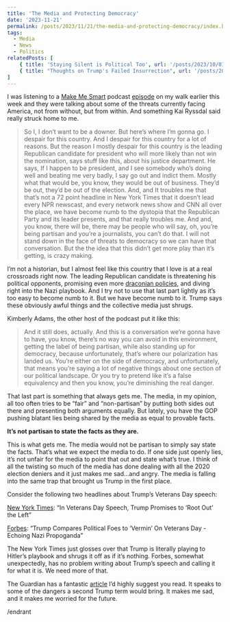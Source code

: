 ```yaml
---
title: 'The Media and Protecting Democracy'
date: '2023-11-21'
permalink: /posts/2023/11/21/the-media-and-protecting-democracy/index.html
tags:
  - Media
  - News
  - Politics
relatedPosts: [
    { title: 'Staying Silent is Political Too', url: '/posts/2023/10/01/staying-silent-is-political-too'},
    { title: "Thoughts on Trump's Failed Insurrection", url: '/posts/2021/01/07/thoughts-on-trumps-failed-insurrection'}
]
---
```


I was listening to a [Make Me Smart](https://www.marketplace.org/shows/make-me-smart/) podcast [episode](https://www.marketplace.org/shows/make-me-smart/polarization-partisanship-and-threats-to-democracy/) on my walk earlier this week and they were talking about some of the threats currently facing America, not from without, but from within. And something Kai Ryssdal said really struck home to me.
<!-- excerpt -->

> So I, I don’t want to be a downer. But here’s where I’m gonna go. I despair for this country. And I despair for this country for a lot of reasons. But the reason I mostly despair for this country is the leading Republican candidate for president who will more likely than not win the nomination, says stuff like this, about his justice department. He says, If I happen to be president, and I see somebody who’s doing well and beating me very badly, I say go out and indict them. Mostly what that would be, you know, they would be out of business. They’d be out, they’d be out of the election. And, and It troubles me that that’s not a 72 point headline in New York Times that it doesn’t lead every NPR newscast, and every network news show and CNN all over the place, we have become numb to the dystopia that the Republican Party and its leader presents, and that really troubles me. And and, you know, there will be, there may be people who will say, oh, you’re being partisan and you’re a journalists, you can’t do that. I will not stand down in the face of threats to democracy so we can have that conversation. But the the idea that this didn’t get more play than it’s getting, is crazy making.

I’m not a historian, but I almost feel like this country that I love is at a real crossroads right now. The leading Republican candidate is threatening his political opponents, promising even more [draconian policies](https://www.nytimes.com/2023/11/11/us/politics/trump-2025-immigration-agenda.html?smid=nytcore-ios-share), and diving right into the Nazi playbook. And I try not to use that last part lightly as it’s too easy to become numb to it. But we have become numb to it. Trump says these obviously awful things and the collective media just shrugs.

Kimberly Adams, the other host of the podcast put it like this:

> And it still does, actually. And this is a conversation we’re gonna have to have, you know, there’s no way you can avoid in this environment, getting the label of being partisan, while also standing up for democracy, because unfortunately, that’s where our polarization has landed us. You’re either on the side of democracy, and unfortunately, that means you’re saying a lot of negative things about one section of our political landscape. Or you try to pretend like it’s a false equivalency and then you know, you’re diminishing the real danger.

That last part is something that always gets me. The media, in my opinion, all too often tries to be “fair” and “non-partisan” by putting both sides out there and presenting both arguments equally. But lately, you have the GOP pushing blatant lies being shared by the media as equal to provable facts.

**It’s not partisan to state the facts as they are.**

This is what gets me. The media would not be partisan to simply say state the facts. That’s what we expect the media to do. If one side just openly lies, it’s not unfair for the media to point that out and state what’s true. I think of all the twisting so much of the media has done dealing with all the 2020 election deniers and it just makes me sad...and angry. The media is falling into the same trap that brought us Trump in the first place.

Consider the following two headlines about Trump’s Veterans Day speech:

[New York Times](https://www.nytimes.com/2023/11/11/us/politics/trump-new-hampshire-veterans.html): “In Veterans Day Speech, Trump Promises to ‘Root Out’ the Left”

[Forbes](https://www.forbes.com/sites/saradorn/2023/11/12/trump-compares-political-foes-to-vermin-on-veterans-day-echoing-nazi-propaganda/?sh=7754c8387229): “Trump Compares Political Foes to ‘Vermin’ On Veterans Day - Echoing Nazi Propoganda”

The New York Times just glosses over that Trump is literally playing to Hitler’s playbook and shrugs it off as if it’s nothing. Forbes, somewhat unexpectedly, has no problem writing about Trump’s speech and calling it for what it is. We need more of that.

The Guardian has a fantastic [article](https://www.theguardian.com/commentisfree/2023/nov/09/trump-president-democracy-threat-media-journalism?CMP=Share_iOSApp_Other) I’d highly suggest you read. It speaks to some of the dangers a second Trump term would bring. It makes me sad, and it makes me worried for the future.

/endrant